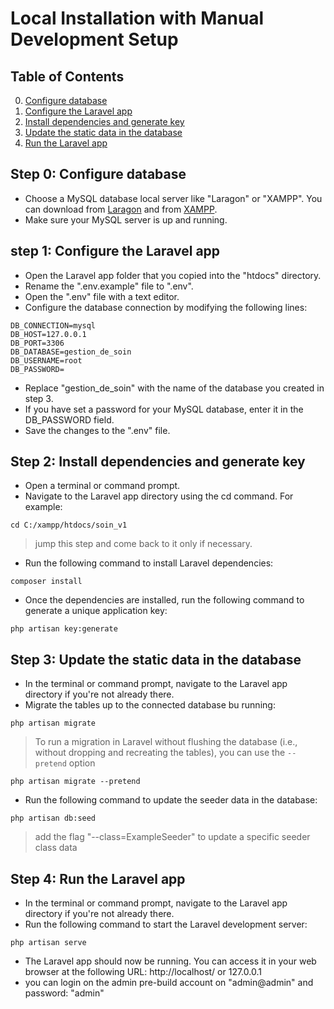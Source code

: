 # Local Installation with Manual Development Setup

## Table of Contents
0. [Configure database](#step-0-configure-database)
1. [Configure the Laravel app](#step-1-configure-the-laravel-app)
2. [Install dependencies and generate key](#step-2-install-dependencies-and-generate-key)
3. [Update the static data in the database](#step-3-update-the-static-data-in-the-database)
4. [Run the Laravel app](#step-4-run-the-laravel-app)

## Step 0: Configure database

- Choose a MySQL database local server like "Laragon" or "XAMPP". You can download from [Laragon](https://laragon.org/download/) and from [XAMPP](https://www.apachefriends.org/download.html).
- Make sure your MySQL server is up and running.

## step 1: Configure the Laravel app

- Open the Laravel app folder that you copied into the "htdocs" directory.
- Rename the ".env.example" file to ".env".
- Open the ".env" file with a text editor.
- Configure the database connection by modifying the following lines:
```
DB_CONNECTION=mysql
DB_HOST=127.0.0.1
DB_PORT=3306
DB_DATABASE=gestion_de_soin
DB_USERNAME=root
DB_PASSWORD=
```
- Replace "gestion_de_soin" with the name of the database you created in step 3.
- If you have set a password for your MySQL database, enter it in the DB_PASSWORD field.
- Save the changes to the ".env" file.

## Step 2: Install dependencies and generate key

- Open a terminal or command prompt.
- Navigate to the Laravel app directory using the cd command. For example:
```
cd C:/xampp/htdocs/soin_v1
```
> jump this step and come back to it only if necessary.
- Run the following command to install Laravel dependencies:
```
composer install
```
- Once the dependencies are installed, run the following command to generate a unique application key:
```
php artisan key:generate
```
## Step 3: Update the static data in the database

- In the terminal or command prompt, navigate to the Laravel app directory if you're not already there.
- Migrate the tables up to the connected database bu running: 
```
php artisan migrate
```
> To run a migration in Laravel without flushing the database (i.e., without dropping and recreating the tables), you can use the ` --pretend ` option
```
php artisan migrate --pretend
```
- Run the following command to update the seeder data in the database:
```
php artisan db:seed 
```
> add the flag "--class=ExampleSeeder" to update a specific seeder class data
## Step 4: Run the Laravel app
- In the terminal or command prompt, navigate to the Laravel app directory if you're not already there.
- Run the following command to start the Laravel development server:
```
php artisan serve
```
- The Laravel app should now be running. You can access it in your web browser at the following URL: http://localhost/ or 127.0.0.1
- you can login on the admin pre-build account on "admin@admin" and password: "admin"
